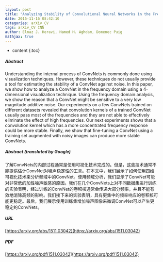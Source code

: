 ```yaml
---
layout: post
title: "Analyzing Stability of Convolutional Neural Networks in the Frequency Domain"
date: 2015-11-16 08:42:10
categories: arXiv_CV
tags: arXiv_CV CNN
author: Elnaz J. Heravi, Hamed H. Aghdam, Domenec Puig
mathjax: true
---
```


* content
{:toc}

##### Abstract
Understanding the internal process of ConvNets is commonly done using visualization techniques. However, these techniques do not usually provide a tool for estimating the stability of a ConvNet against noise. In this paper, we show how to analyze a ConvNet in the frequency domain using a 4-dimensional visualization technique. Using the frequency domain analysis, we show the reason that a ConvNet might be sensitive to a very low magnitude additive noise. Our experiments on a few ConvNets trained on different datasets revealed that convolution kernels of a trained ConvNet usually pass most of the frequencies and they are not able to effectively eliminate the effect of high frequencies. Our next experiments shows that a convolution kernel which has a more concentrated frequency response could be more stable. Finally, we show that fine-tuning a ConvNet using a training set augmented with noisy images can produce more stable ConvNets.

##### Abstract (translated by Google)
了解ConvNets的内部过程通常是使用可视化技术完成的。但是，这些技术通常不能提供估计ConvNet对噪声稳定性的工具。在本文中，我们展示了如何使用四维可视化技术来分析频域中的ConvNet。使用频域分析，我们显示了ConvNet可能对非常低的加性噪声​​敏感的原因。我们在几个ConvNets上对不同数据集进行训练的实验表明，经过训练的ConvNet的卷积核通常会传递大部分频率，并且不能有效地消除高频的影响。我们接下来的实验表明，具有更集中的频率响应的卷积核可能更稳定。最后，我们展示使用训练集增加噪声图像来微调ConvNet可以产生更稳定的ConvNets。

##### URL
[https://arxiv.org/abs/1511.03042](https://arxiv.org/abs/1511.03042)

##### PDF
[https://arxiv.org/pdf/1511.03042](https://arxiv.org/pdf/1511.03042)

